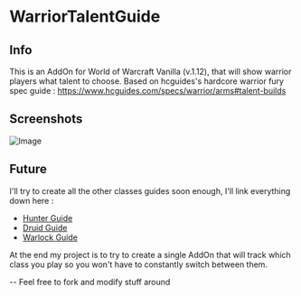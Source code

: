 # WarriorTalentGuide
## Info
This is an AddOn for World of Warcraft Vanilla (v.1.12), that will show warrior players what talent to choose.
Based on hcguides's hardcore warrior fury spec guide : https://www.hcguides.com/specs/warrior/arms#talent-builds

## Screenshots
![Image](https://github.com/user-attachments/assets/6488c8ad-6d74-4141-a0e5-180b6a68d05f)

## Future
I'll try to create all the other classes guides soon enough, I'll link everything down here :
- [Hunter Guide](https://github.com/rmarc29/HunterTalentGuide)
- [Druid Guide](https://github.com/rmarc29/DruidTalentGuide)
- [Warlock Guide](https://github.com/rmarc29/WarlockTalentGuide)

At the end my project is to try to create a single AddOn that will track which class you play so you won't have to constantly switch between them.

-- Feel free to fork and modify stuff around
